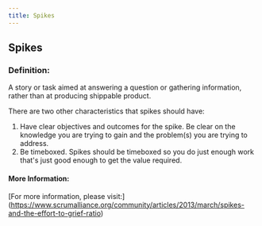 ```yaml
---
title: Spikes
---
```

## Spikes

### Definition:

A story or task aimed at answering a question or gathering information, rather than at producing shippable product.

There are two other characteristics that spikes should have:

1. Have clear objectives and outcomes for the spike. Be clear on the knowledge you are trying to gain and the problem(s) you are trying to address.
2. Be timeboxed. Spikes should be timeboxed so you do just enough work that's just good enough to get the value required.

<!-- The article goes here, in GitHub-flavored Markdown. Feel free to add YouTube videos, images, and CodePen/JSBin embeds  -->

#### More Information:
<!-- Please add any articles you think might be helpful to read before writing the article -->

[For more information, please visit:] (https://www.scrumalliance.org/community/articles/2013/march/spikes-and-the-effort-to-grief-ratio)
